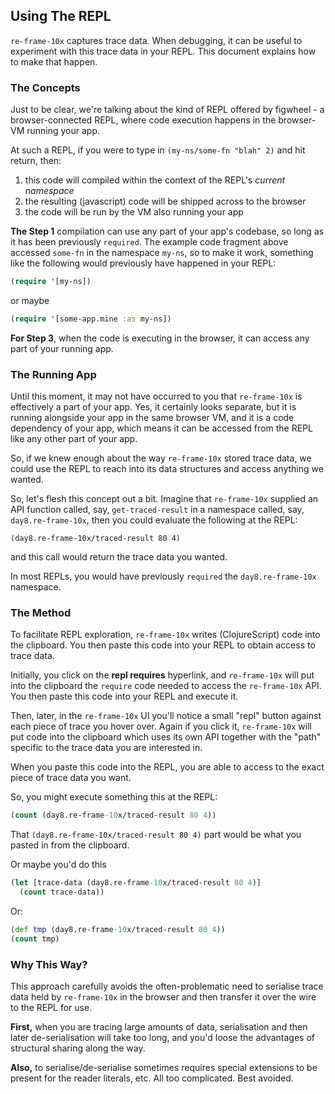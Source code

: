 ## Using The REPL

`re-frame-10x` captures trace data. When debugging,
it can be useful to experiment with this trace data in your REPL. This document 
explains how to make that happen.

### The Concepts

Just to be clear, we're talking about the kind of 
REPL offered by figwheel - a browser-connected REPL, where code execution happens in the browser-VM running your app. 

At such a REPL, if you were to
type in `(my-ns/some-fn "blah" 2)` and hit return, 
then:
 1. this code will compiled within the context of the REPL's *current namespace*
 2. the resulting (javascript) code will be shipped across to the browser 
 3. the code will be run by the VM also running your app 

**The Step 1** compilation can use any part of your app's codebase, so long as it 
has been previously `required`. The example code fragment above accessed `some-fn` 
in the namespace `my-ns`, so to make it work, something like the following would
previously have happened in your REPL: 
```clj
(require '[my-ns])
```
or maybe
```clj
(require '[some-app.mine :as my-ns])
```

**For Step 3**, when the code is executing in the browser, it can access any 
part of your running app. 

### The Running App

Until this moment, it may not have occurred to you that `re-frame-10x` is effectively
a part of your app. Yes, it certainly looks separate, but it is running alongside your app 
in the same browser VM, and it is a code dependency of your app, which means it can 
be accessed from the REPL like any other part of your app.

So, if we knew enough about the way `re-frame-10x` stored
trace data, we could use the REPL to reach into its 
data structures and access anything we wanted.

So, let's flesh this concept out a bit. Imagine that `re-frame-10x` supplied an API function called, say, `get-traced-result` 
in a namespace called, say, `day8.re-frame-10x`, then you could evaluate the following at the REPL: 

``` 
(day8.re-frame-10x/traced-result 80 4)
```

and this call would return the trace data you wanted.  

In most REPLs, you would have previously `required` the `day8.re-frame-10x` namespace.

### The Method

To facilitate REPL exploration, `re-frame-10x` writes (ClojureScript) code into the clipboard.
You then paste this code into your REPL to obtain access to trace data.

Initially, you click on the **repl requires** hyperlink, and `re-frame-10x` will 
put into the clipboard the `require` code needed to access the `re-frame-10x` API.  
You then paste this code into your REPL and execute it. 
 
Then, later, in the `re-frame-10x` UI you'll notice a small "repl" 
button against each piece of trace you hover over. Again if you click it, `re-frame-10x` will put code into 
the clipboard which uses its own API together with the "path" specific to the trace data you are interested in. 

When you paste this code into the REPL, you are able to access to the exact 
piece of trace data you want.

So, you might execute something this at the REPL: 
```clj
(count (day8.re-frame-10x/traced-result 80 4))
```

That `(day8.re-frame-10x/traced-result 80 4)` part would be what you pasted in
from the clipboard.

Or maybe you'd do this
```clj
(let [trace-data (day8.re-frame-10x/traced-result 80 4)]
  (count trace-data))
```
Or:
```cljs
(def tmp (day8.re-frame-10x/traced-result 80 4))
(count tmp)
```

<!-- put screenshots/gif in here -->

### Why This Way?

This approach carefully avoids the often-problematic need to 
serialise trace data held by `re-frame-10x` in the browser and then 
transfer it over the wire to the REPL for use. 

**First,** when you are tracing large amounts of data, serialisation and then 
later de-serialisation will 
take too long, and you'd loose the advantages 
of structural sharing along the way. 

**Also,** to serialise/de-serialise sometimes requires special extensions to be 
present for the reader literals, etc.  All too complicated. Best avoided.  
